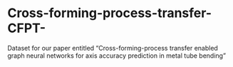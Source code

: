 # Cross-forming-process-transfer-CFPT-
Dataset for our paper entitled “Cross-forming-process transfer enabled graph neural networks for axis accuracy prediction in metal tube bending”

